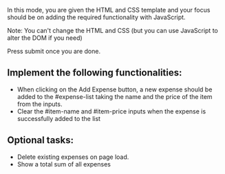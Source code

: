 In this mode, you are given the HTML and CSS template and your focus should be on adding the required functionality with JavaScript.

Note: You can't change the HTML and CSS (but you can use JavaScript to alter the DOM if you need)

Press submit once you are done.

## Implement the following functionalities:
- When clicking on the Add Expense button, a new expense should be added to the #expense-list taking the name and the price of the item from the inputs.
- Clear the #item-name and #item-price inputs when the expense is successfully added to the list

## Optional tasks:
- Delete existing expenses on page load.
- Show a total sum of all expenses